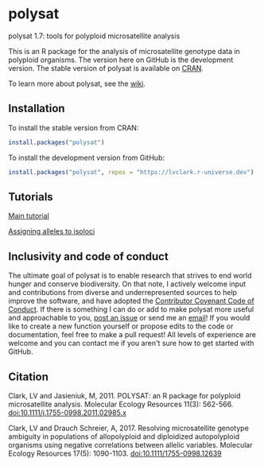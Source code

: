 # polysat
polysat 1.7: tools for polyploid microsatellite analysis

This is an R package for the analysis of microsatellite genotype data in polyploid organisms.  The version here on GitHub
is the development version.  The stable version of polysat is available on
[CRAN](http://cran.r-project.org/web/packages/polysat/).

To learn more about polysat, see the [wiki](https://github.com/lvclark/polysat/wiki).

## Installation

To install the stable version from CRAN:

``` r
install.packages("polysat")
```

To install the development version from GitHub:

``` r
install.packages("polysat", repos = "https://lvclark.r-universe.dev")
```

## Tutorials

[Main tutorial](https://lvclark.r-universe.dev/articles/polysat/polysattutorial.pdf)

[Assigning alleles to isoloci](https://lvclark.r-universe.dev/articles/polysat/allopolyVignette.pdf)

## Inclusivity and code of conduct

The ultimate goal of polysat is to enable research that strives to end world hunger and conserve biodiversity.  On that note, I actively welcome input and contributions from diverse and underrepresented sources to help improve the software, and have adopted the [Contributor Covenant Code of Conduct](https://github.com/lvclark/polysat/blob/master/code_of_conduct.md).  If there is something I can do or add to make polysat more useful and approachable to you, [post an issue](https://github.com/lvclark/polysat/issues) or send me an [email](mailto:lvclark@illinois.edu)!  If you would like to create a new function yourself or propose edits to the code or documentation, feel free to make a pull request!  All levels of experience are welcome and you can contact me if you aren't sure how to get started with GitHub.

## Citation

Clark, LV and Jasieniuk, M, 2011. POLYSAT: an R package for polyploid microsatellite analysis. Molecular Ecology
Resources 11(3): 562-566. [doi:10.1111/j.1755-0998.2011.02985.x](http://dx.doi.org/10.1111/j.1755-0998.2011.02985.x)

Clark, LV and Drauch Schreier, A, 2017. Resolving microsatellite genotype ambiguity in populations of allopolyploid
and diploidized autopolyploid organisms using negative correlations between allelic variables. Molecular Ecology Resources
17(5): 1090-1103. [doi:10.1111/1755-0998.12639](http://dx.doi.org/10.1111/1755-0998.12639)
